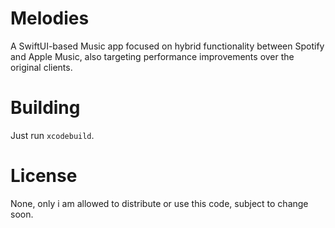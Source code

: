 # **Melodies**

A SwiftUI-based Music app focused on hybrid functionality between Spotify and Apple Music, also targeting performance improvements over the original clients. 

# Building

Just run ```xcodebuild```.

# License

None, only i am allowed to distribute or use this code, subject to change soon. 
